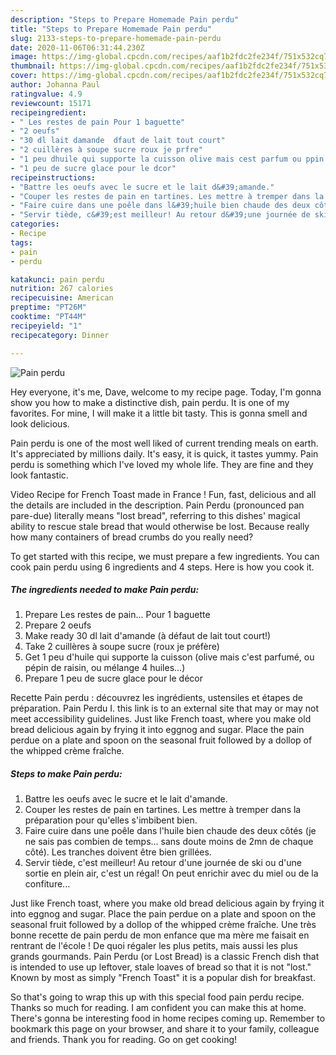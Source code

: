 ```yaml
---
description: "Steps to Prepare Homemade Pain perdu"
title: "Steps to Prepare Homemade Pain perdu"
slug: 2133-steps-to-prepare-homemade-pain-perdu
date: 2020-11-06T06:31:44.230Z
image: https://img-global.cpcdn.com/recipes/aaf1b2fdc2fe234f/751x532cq70/pain-perdu-photo-principale-de-la-recette.jpg
thumbnail: https://img-global.cpcdn.com/recipes/aaf1b2fdc2fe234f/751x532cq70/pain-perdu-photo-principale-de-la-recette.jpg
cover: https://img-global.cpcdn.com/recipes/aaf1b2fdc2fe234f/751x532cq70/pain-perdu-photo-principale-de-la-recette.jpg
author: Johanna Paul
ratingvalue: 4.9
reviewcount: 15171
recipeingredient:
- " Les restes de pain Pour 1 baguette"
- "2 oeufs"
- "30 dl lait damande  dfaut de lait tout court"
- "2 cuillères à soupe sucre roux je prfre"
- "1 peu dhuile qui supporte la cuisson olive mais cest parfum ou ppin de raisin ou mlange 4 huiles"
- "1 peu de sucre glace pour le dcor"
recipeinstructions:
- "Battre les oeufs avec le sucre et le lait d&#39;amande."
- "Couper les restes de pain en tartines. Les mettre à tremper dans la préparation pour qu&#39;elles s&#39;imbibent bien."
- "Faire cuire dans une poêle dans l&#39;huile bien chaude des deux côtés (je ne sais pas combien de temps... sans doute moins de 2mn de chaque côté). Les tranches doivent être bien grillées."
- "Servir tiède, c&#39;est meilleur! Au retour d&#39;une journée de ski ou d&#39;une sortie en plein air, c&#39;est un régal! On peut enrichir avec du miel ou de la confiture..."
categories:
- Recipe
tags:
- pain
- perdu

katakunci: pain perdu 
nutrition: 267 calories
recipecuisine: American
preptime: "PT26M"
cooktime: "PT44M"
recipeyield: "1"
recipecategory: Dinner

---
```



![Pain perdu](https://img-global.cpcdn.com/recipes/aaf1b2fdc2fe234f/751x532cq70/pain-perdu-photo-principale-de-la-recette.jpg)

Hey everyone, it's me, Dave, welcome to my recipe page. Today, I'm gonna show you how to make a distinctive dish, pain perdu. It is one of my favorites. For mine, I will make it a little bit tasty. This is gonna smell and look delicious.

Pain perdu is one of the most well liked of current trending meals on earth. It's appreciated by millions daily. It's easy, it is quick, it tastes yummy. Pain perdu is something which I've loved my whole life. They are fine and they look fantastic.

Video Recipe for French Toast made in France ! Fun, fast, delicious and all the details are included in the description. Pain Perdu (pronounced pan pare-due) literally means &#34;lost bread&#34;, referring to this dishes&#39; magical ability to rescue stale bread that would otherwise be lost. Because really how many containers of bread crumbs do you really need?


To get started with this recipe, we must prepare a few ingredients. You can cook pain perdu using 6 ingredients and 4 steps. Here is how you cook it.

<!--inarticleads1-->

##### The ingredients needed to make Pain perdu:

1. Prepare  Les restes de pain... Pour 1 baguette
1. Prepare 2 oeufs
1. Make ready 30 dl lait d&#39;amande (à défaut de lait tout court!)
1. Take 2 cuillères à soupe sucre (roux je préfère)
1. Get 1 peu d&#39;huile qui supporte la cuisson (olive mais c&#39;est parfumé, ou pépin de raisin, ou mélange 4 huiles...)
1. Prepare 1 peu de sucre glace pour le décor


Recette Pain perdu : découvrez les ingrédients, ustensiles et étapes de préparation. Pain Perdu I. this link is to an external site that may or may not meet accessibility guidelines. Just like French toast, where you make old bread delicious again by frying it into eggnog and sugar. Place the pain perdue on a plate and spoon on the seasonal fruit followed by a dollop of the whipped crème fraîche. 

<!--inarticleads2-->

##### Steps to make Pain perdu:

1. Battre les oeufs avec le sucre et le lait d&#39;amande.
1. Couper les restes de pain en tartines. Les mettre à tremper dans la préparation pour qu&#39;elles s&#39;imbibent bien.
1. Faire cuire dans une poêle dans l&#39;huile bien chaude des deux côtés (je ne sais pas combien de temps... sans doute moins de 2mn de chaque côté). Les tranches doivent être bien grillées.
1. Servir tiède, c&#39;est meilleur! Au retour d&#39;une journée de ski ou d&#39;une sortie en plein air, c&#39;est un régal! On peut enrichir avec du miel ou de la confiture...


Just like French toast, where you make old bread delicious again by frying it into eggnog and sugar. Place the pain perdue on a plate and spoon on the seasonal fruit followed by a dollop of the whipped crème fraîche. Une très bonne recette de pain perdu de mon enfance que ma mère me faisait en rentrant de l&#39;école ! De quoi régaler les plus petits, mais aussi les plus grands gourmands. Pain Perdu (or Lost Bread) is a classic French dish that is intended to use up leftover, stale loaves of bread so that it is not &#34;lost.&#34; Known by most as simply &#34;French Toast&#34; it is a popular dish for breakfast. 

So that's going to wrap this up with this special food pain perdu recipe. Thanks so much for reading. I am confident you can make this at home. There's gonna be interesting food in home recipes coming up. Remember to bookmark this page on your browser, and share it to your family, colleague and friends. Thank you for reading. Go on get cooking!
